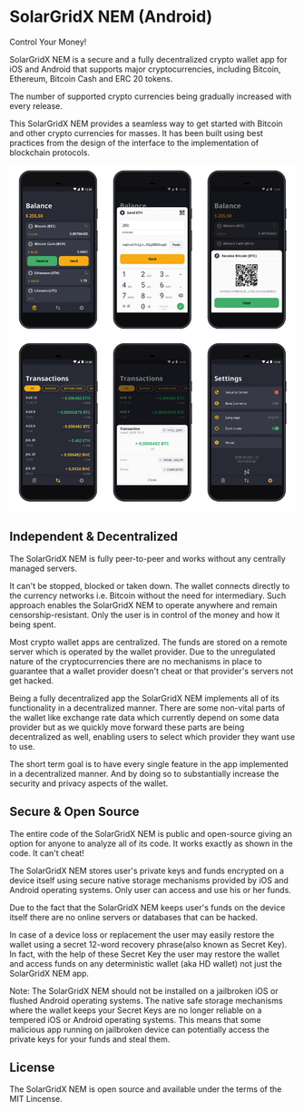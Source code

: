 # SolarGridX NEM (Android)

Control Your Money!

SolarGridX NEM is a secure and a fully decentralized crypto wallet app for iOS and Android that supports major cryptocurrencies, including Bitcoin, Ethereum, Bitcoin Cash and ERC 20 tokens.

The number of supported crypto currencies being gradually increased with every release.

This SolarGridX NEM provides a seamless way to get started with Bitcoin and other crypto currencies for masses. It has been built using best practices from the design of the interface to the implementation of blockchain protocols.

![Header](/images/BankWalletAllTabs-android-Mockup.jpg)


## Independent & Decentralized

The SolarGridX NEM is fully peer-to-peer and works without any centrally managed servers.

It can't be stopped, blocked or taken down. The wallet connects directly to the currency networks i.e. Bitcoin without the need for intermediary. Such approach enables the SolarGridX NEM to operate anywhere and remain censorship-resistant. Only the user is in control of the money and how it being spent.

Most crypto wallet apps are centralized. The funds are stored on a remote server which is operated by the wallet provider. Due to the unregulated nature of the cryptocurrencies there are no mechanisms in place to guarantee that a wallet provider doesn't cheat or that provider's servers not get hacked.

Being a fully decentralized app the SolarGridX NEM implements all of its functionality in a decentralized manner. There are some non-vital parts of the wallet like exchange rate data which currently depend on some data provider but as we quickly move forward these parts are being decentralized as well, enabling users to select which provider they want use to use.

The short term goal is to have every single feature in the app implemented in a decentralized manner. And by doing so to substantially increase the security and privacy aspects of the wallet.


## Secure & Open Source

The entire code of the SolarGridX NEM is public and open-source giving an option for anyone to analyze all of its code. It works exactly as shown in the code. It can't cheat!

The SolarGridX NEM stores user's private keys and funds encrypted on a device itself using secure native storage mechanisms provided by iOS and Android operating systems. Only user can access and use his or her funds.

Due to the fact that the SolarGridX NEM keeps user's funds on the device itself there are no online servers or databases that can be hacked.

In case of a device loss or replacement the user may easily restore the wallet using a secret 12-word recovery phrase(also known as Secret Key). In fact, with the help of these Secret Key the user may restore the wallet and access funds on any deterministic wallet (aka HD wallet) not just the SolarGridX NEM app.

Note: The SolarGridX NEM should not be installed on a jailbroken iOS or flushed Android operating systems. The native safe storage mechanisms where the wallet keeps your Secret Keys are no longer reliable on a tempered iOS or Android operating systems. This means that some malicious app running on jailbroken device can potentially access the private keys for your funds and steal them.

## License

The SolarGridX NEM is open source and available under the terms of the MIT Lincense.
